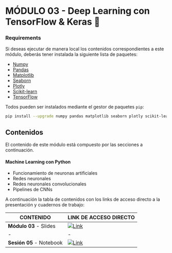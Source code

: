 # MÓDULO 03 - Deep Learning con TensorFlow & Keras 🧠

### Requirements

Si deseas ejecutar de manera local los contenidos correspondientes a este módulo, deberás tener instalada la siguiente lista de paquetes:

- [Numpy](https://numpy.org/)
- [Pandas](https://pandas.pydata.org/)
- [Matplotlib](https://matplotlib.org/)
- [Seaborn](https://seaborn.pydata.org/)
- [Plotly](https://plotly.com/python/)
- [Scikit-learn](https://scikit-learn.org/stable/)
- [TensorFlow](https://www.tensorflow.org/)

Todos pueden ser instalados mediante el gestor de paquetes `pip`:

```bash
pip install --upgrade numpy pandas matplotlib seaborn plotly scikit-learn tensorflow
```

## Contenidos

El contenido de este módulo está compuesto por las secciones a continuación.

#### **Machine Learning con Python**
- Funcionamiento de neuronas artificiales
- Redes neuronales
- Redes neuronales convolucionales
- Pipelines de CNNs

A continuación la tabla de contenidos con los links de acceso directo a la presentación y cuadernos de trabajo:

| CONTENIDO | LINK DE ACCESO DIRECTO |
| - | - |
| **Módulo 03** - Slides  | [![Link](https://img.shields.io/badge/Link%20a%20contenidos-8A2BE2)](https://docs.google.com/presentation/d/e/2PACX-1vQsxOFA_IYAFef9kxLffT-dmLjjoOZDf4qTjB1vvxL4SYZnKMSiRHHW-vVmpVnlcmn2gnv4D4bnNPLs/pub?start=false&loop=false&delayms=3000) |
| - | - |
| **Sesión 05** - Notebook | [![Link](https://img.shields.io/badge/Link%20a%20contenidos-8A2BE2)](/notebooks/session_05.ipynb) |